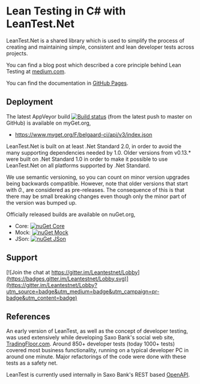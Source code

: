 # Lean Testing in C# with LeanTest.Net

LeanTest.Net is a shared library which is used to simplify the process of creating and maintaining 
simple, consistent and lean developer tests across projects.

You can find a blog post which described a core principle behind Lean Testing at [medium.com](https://belgaard.medium.com/why-dont-you-take-given-in-bdd-seriously-f168da29f1c).

You can find the documentation in [GitHub Pages](https://belgaard.github.io/Leantest/).

## Deployment
The latest AppVeyor build [![Build status](https://ci.appveyor.com/api/projects/status/gd05aw9aslc3kgbq/branch/master?svg=true)](https://ci.appveyor.com/project/belgaard/leantest/branch/master) (from the latest push to master on GitHub) is available on myGet.org,
 - https://www.myget.org/F/belgaard-ci/api/v3/index.json

LeanTest.Net is built on at least .Net Standard 2.0, in order to avoid the many supporting dependencies needed by 1.0.
Older versions from v0.13.* were built on .Net Standard 1.0 
in order to make it possible to use LeanTest.Net on all platforms supported by .Net Standard.

We use semantic versioning, so you can count on minor version upgrades being backwards compatible.
However, note that older versions that start with _0._, are considered as pre-releases. 
The consequence of this is that there may be small breaking changes 
even though only the minor part of the version was bumped up. 

Officially released builds are available on nuGet.org,
 - Core: [![nuGet Core](https://img.shields.io/nuget/v/LeanTest.Core.svg?style=plastic)](https://www.nuget.org/Packages/LeanTest.Core)
 - Mock: [![nuGet Mock](https://img.shields.io/nuget/v/LeanTest.Mock.svg?style=plastic)](https://www.nuget.org/Packages/LeanTest.Mock)
 - JSon: [![nuGet JSon](https://img.shields.io/nuget/v/LeanTest.JSon.svg?style=plastic)](https://www.nuget.org/Packages/LeanTest.JSon) 
 
## Support
 [![Join the chat at https://gitter.im/Leantestnet/Lobby](https://badges.gitter.im/Leantestnet/Lobby.svg)](https://gitter.im/Leantestnet/Lobby?utm_source=badge&utm_medium=badge&utm_campaign=pr-badge&utm_content=badge)

## References
An early version of LeanTest, as well as the concept of developer testing, 
was used extensively while developing Saxo Bank's social web site, 
[TradingFloor.com](https://www.tradingfloor.com/). 
Around 850+ developer tests (today 1000+ tests) covered most business functionality, running on a typical developer PC in around one minute. 
Major refactorings of the code were done with these tests as a safety net.

LeanTest is currently used internally in Saxo Bank's REST based [OpenAPI](https://developer.saxo).
